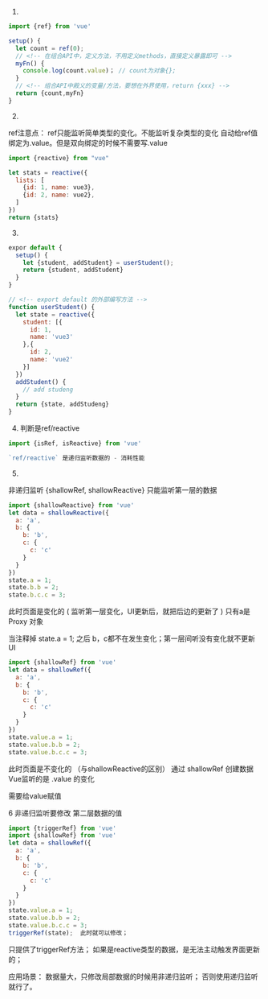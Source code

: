1.
```js
import {ref} from 'vue'

setup() {
  let count = ref(0);
  // <!-- 在组合API中，定义方法，不用定义methods，直接定义暴露即可 -->
  myFn() {
    console.log(count.value)； // count为对象{};
  }
  // <!-- 组合API中殿义的变量/方法，要想在外界使用，return {xxx} -->
  return {count,myFn}
}
```
2.
ref注意点：
ref只能监听简单类型的变化。不能监听复杂类型的变化
自动给ref值绑定为.value。但是双向绑定的时候不需要写.value
```js
import {reactive} from "vue"

let stats = reactive({
  lists: [
    {id: 1, name: vue3},
    {id: 2, name: vue2},
  ]
})
return {stats}
```
3.
```js
expor default {
  setup() {
    let {student, addStudent} = userStudent();
    return {student, addStudent}
  }
}

// <!-- export default 的外部编写方法 -->
function userStudent() {
  let state = reactive({
    student: [{
      id: 1,
      name: 'vue3'
    },{
      id: 2,
      name: 'vue2'
    }]
  })
  addStudent() {
    // add studeng
  }
  return {state, addStudeng}
}
```
4. 判断是ref/reactive
```js
import {isRef, isReactive} from 'vue'

`ref/reactive` 是递归监听数据的 - 消耗性能
```
5. 
非递归监听 {shallowRef, shallowReactive} 只能监听第一层的数据
```js
import {shallowReactive} from 'vue'
let data = shallowReactive({
  a: 'a',
  b: {
    b: 'b',
    c: {
      c: 'c'
    }
  }
})
state.a = 1;
state.b.b = 2;
state.b.c.c = 3;
```
此时页面是变化的 ( 监听第一层变化，UI更新后，就把后边的更新了 )
只有a是 Proxy 对象

当注释掉 state.a = 1; 之后
b，c都不在发生变化；第一层间听没有变化就不更新UI
```js
import {shallowRef} from 'vue'
let data = shallowRef({
  a: 'a',
  b: {
    b: 'b',
    c: {
      c: 'c'
    }
  }
})
state.value.a = 1;
state.value.b.b = 2;
state.value.b.c.c = 3;
```
此时页面是不变化的 （与shallowReactive的区别）
通过 shallowRef 创建数据 Vue监听的是 .value 的变化

需要给value赋值

6 非递归监听要修改 第二层数据的值
```js
import {triggerRef} from 'vue'
import {shallowRef} from 'vue'
let data = shallowRef({
  a: 'a',
  b: {
    b: 'b',
    c: {
      c: 'c'
    }
  }
})
state.value.a = 1;
state.value.b.b = 2;
state.value.b.c.c = 3;
triggerRef(state);  此时就可以修改；
```
只提供了triggerRef方法；
如果是reactive类型的数据，是无法主动触发界面更新的；

应用场景： 数据量大，只修改局部数据的时候用非递归监听；
否则使用递归监听就行了。